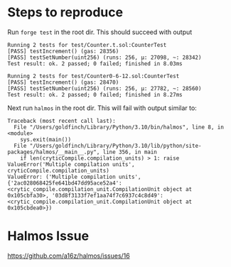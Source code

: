 # Steps to reproduce
Run `forge test` in the root dir. This should succeed with output
```
Running 2 tests for test/Counter.t.sol:CounterTest
[PASS] testIncrement() (gas: 28356)
[PASS] testSetNumber(uint256) (runs: 256, μ: 27098, ~: 28342)
Test result: ok. 2 passed; 0 failed; finished in 8.03ms

Running 2 tests for test/Counter0-6-12.sol:CounterTest
[PASS] testIncrement() (gas: 28470)
[PASS] testSetNumber(uint256) (runs: 256, μ: 27782, ~: 28560)
Test result: ok. 2 passed; 0 failed; finished in 8.27ms
```

Next run `halmos` in the root dir. This will fail with output similar to:
```
Traceback (most recent call last):
  File "/Users/goldfinch/Library/Python/3.10/bin/halmos", line 8, in <module>
    sys.exit(main())
  File "/Users/goldfinch/Library/Python/3.10/lib/python/site-packages/halmos/__main__.py", line 356, in main
    if len(cryticCompile.compilation_units) > 1: raise ValueError('Multiple compilation units', cryticCompile.compilation_units)
ValueError: ('Multiple compilation units', {'2ac028068425fe641bd47dd95ace52a4': <crytic_compile.compilation_unit.CompilationUnit object at 0x105cbfa30>, '03d8f3133f7ef1aa74f7c6937c4c8d49': <crytic_compile.compilation_unit.CompilationUnit object at 0x105cbdea0>})
```

# Halmos Issue
https://github.com/a16z/halmos/issues/16